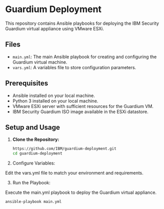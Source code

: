 # Guardium Deployment

This repository contains Ansible playbooks for deploying the IBM Security Guardium virtual appliance using VMware ESXi.

## Files

- `main.yml`: The main Ansible playbook for creating and configuring the Guardium virtual machine.
- `vars.yml`: A variables file to store configuration parameters.

## Prerequisites

- Ansible installed on your local machine.
- Python 3 installed on your local machine.
- VMware ESXi server with sufficient resources for the Guardium VM.
- IBM Security Guardium ISO image available in the ESXi datastore.

## Setup and Usage

1. **Clone the Repository:**

   ```sh
   https://github.com/IBM/guardium-deployment.git 
   cd guardium-deployment
   ```

2. Configure Variables:

Edit the vars.yml file to match your environment and requirements.


3. Run the Playbook:

Execute the main.yml playbook to deploy the Guardium virtual appliance.

   ```sh
   ansible-playbook main.yml
   ```
